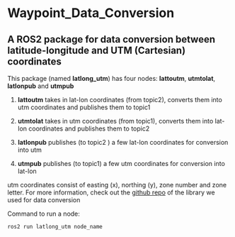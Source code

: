 # Waypoint_Data_Conversion
## A ROS2 package for data conversion between latitude-longitude and UTM (Cartesian) coordinates

This package (named **latlong_utm**) has four nodes: **lattoutm**, **utmtolat**, **latlonpub** and **utmpub**

1. **lattoutm** takes in lat-lon coordinates (from topic2), converts them into utm coordinates and publishes them to topic1

2. **utmtolat** takes in utm coordinates (from topic1), converts them into lat-lon coordinates and publishes them to topic2

3. **latlonpub** publishes (to topic2 ) a few lat-lon coordinates for conversion into utm

4. **utmpub** publishes (to topic1) a few utm coordinates for conversion into lat-lon

utm coordinates consist of easting (x), northing (y), zone number and zone letter. For more information, check out the [github repo](https://github.com/Turbo87/utm) of the library we used for data conversion

Command to run a node:
```shell
ros2 run latlong_utm node_name
```
